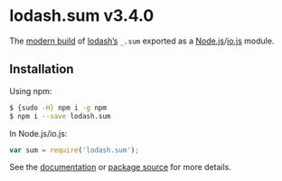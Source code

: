 # lodash.sum v3.4.0

The [modern build](https://github.com/lodash/lodash/wiki/Build-Differences) of [lodash’s](https://lodash.com/) `_.sum` exported as a [Node.js](http://nodejs.org/)/[io.js](https://iojs.org/) module.

## Installation

Using npm:

```bash
$ {sudo -H} npm i -g npm
$ npm i --save lodash.sum
```

In Node.js/io.js:

```js
var sum = require('lodash.sum');
```

See the [documentation](https://lodash.com/docs#sum) or [package source](https://github.com/lodash/lodash/blob/3.4.0-npm-packages/lodash.sum) for more details.
